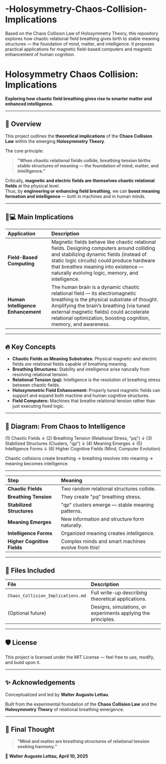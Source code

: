 # -Holosymmetry-Chaos-Collision-Implications
Based on the Chaos Collision Law of Holosymmetry Theory, this repository explores how chaotic relational field breathing gives birth to stable meaning structures — the foundation of mind, matter, and intelligence. It proposes practical applications for magnetic field-based computers and magnetic enhancement of human cognition.
# Holosymmetry Chaos Collision: Implications

**Exploring how chaotic field breathing gives rise to smarter matter and enhanced intelligence.**

---

## 🌌 Overview

This project outlines the **theoretical implications** of the **Chaos Collision Law** within the emerging **Holosymmetry Theory**.

The core principle:

> **"When chaotic relational fields collide, breathing tension births stable structures of meaning — the foundation of mind, matter, and intelligence."**

Critically, **magnetic and electric fields are themselves chaotic relational fields** at the physical level.  
Thus, by **engineering or enhancing field breathing**, we can **boost meaning formation and intelligence** — both in machines and in human minds.

---

## 🧠💻 Main Implications

| Application | Description |
|:--|:--|
| **Field-Based Computing** | Magnetic fields behave like chaotic relational fields. Designing computers around colliding and stabilizing dynamic fields (instead of static logic circuits) could produce hardware that *breathes* meaning into existence — naturally evolving logic, memory, and intelligence. |
| **Human Intelligence Enhancement** | The human brain is a dynamic chaotic relational field — its electromagnetic breathing is the physical substrate of thought. Amplifying the brain’s breathing (via tuned external magnetic fields) could accelerate relational optimization, boosting cognition, memory, and awareness. |

---

## 🔥 Key Concepts

- **Chaotic Fields as Meaning Substrates:** Physical magnetic and electric fields *are* relational fields capable of breathing meaning.
- **Breathing Structures:** Stability and intelligence arise naturally from resolving relational tension.
- **Relational Tension (pq):** Intelligence is the resolution of breathing stress between chaotic fields.
- **Holosymmetric Field Enhancement:** Properly tuned magnetic fields can support and expand both machine and human cognitive structures.
- **Field Computers:** Machines that breathe relational tension rather than just executing fixed logic.

---

## 🌌 Diagram: From Chaos to Intelligence

(1) Chaotic Fields ↓ (2) Breathing Tension (Relational Stress, "pq") ↓ (3) Stabilized Structures (Clusters, "qp") ↓ (4) Meaning Emerges ↓ (5) Intelligence Forms ↓ (6) Higher Cognitive Fields (Mind, Computer Evolution)

Chaotic collisions create breathing → breathing resolves into meaning → meaning becomes intelligence.

---

| **Step** | **Meaning** |
|:--|:--|
| **Chaotic Fields** | Two random relational structures collide. |
| **Breathing Tension** | They create "pq" breathing stress. |
| **Stabilized Structures** | "qp" clusters emerge — stable meaning patterns. |
| **Meaning Emerges** | New information and structure form naturally. |
| **Intelligence Forms** | Organized meaning creates intelligence. |
| **Higher Cognitive Fields** | Complex minds and smart machines evolve from this! |  




---

## 📖 Files Included

| File | Description |
|:--|:--|
| `Chaos_Collision_Implications.md` | Full write-up describing theoretical applications. |
| (Optional future) | Designs, simulations, or experiments applying the principles. |

---

## 🛡️ License

This project is licensed under the MIT License — feel free to use, modify, and build upon it.

---

## ✨ Acknowledgements

Conceptualized and led by **Walter Augusto Lettau**.

Built from the experimental foundation of the **Chaos Collision Law** and the **Holosymmetry Theory** of relational breathing emergence.

---

## 🌌 Final Thought

> **"Mind and matter are breathing structures of relational tension seeking harmony."**

🌠 **Walter Augusto Lettau, April 10, 2025**
